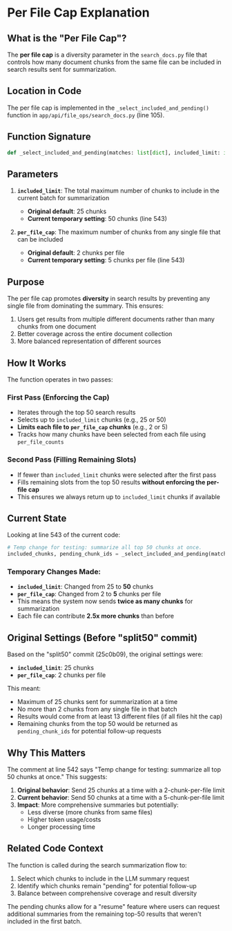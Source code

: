 # Per File Cap Explanation

## What is the "Per File Cap"?

The **per file cap** is a diversity parameter in the `search_docs.py` file that controls how many document chunks from the same file can be included in search results sent for summarization.

## Location in Code

The per file cap is implemented in the `_select_included_and_pending()` function in `app/api/file_ops/search_docs.py` (line 105).

## Function Signature

```python
def _select_included_and_pending(matches: list[dict], included_limit: int = 25, per_file_cap: int = 2):
```

## Parameters

1. **`included_limit`**: The total maximum number of chunks to include in the current batch for summarization
   - **Original default**: 25 chunks
   - **Current temporary setting**: 50 chunks (line 543)

2. **`per_file_cap`**: The maximum number of chunks from any single file that can be included
   - **Original default**: 2 chunks per file
   - **Current temporary setting**: 5 chunks per file (line 543)

## Purpose

The per file cap promotes **diversity** in search results by preventing any single file from dominating the summary. This ensures:

1. Users get results from multiple different documents rather than many chunks from one document
2. Better coverage across the entire document collection
3. More balanced representation of different sources

## How It Works

The function operates in two passes:

### First Pass (Enforcing the Cap)
- Iterates through the top 50 search results
- Selects up to `included_limit` chunks (e.g., 25 or 50)
- **Limits each file to `per_file_cap` chunks** (e.g., 2 or 5)
- Tracks how many chunks have been selected from each file using `per_file_counts`

### Second Pass (Filling Remaining Slots)
- If fewer than `included_limit` chunks were selected after the first pass
- Fills remaining slots from the top 50 results **without enforcing the per-file cap**
- This ensures we always return up to `included_limit` chunks if available

## Current State

Looking at line 543 of the current code:

```python
# Temp change for testing: summarize all top 50 chunks at once.
included_chunks, pending_chunk_ids = _select_included_and_pending(matches, included_limit=50, per_file_cap=5)
```

### Temporary Changes Made:
- **`included_limit`**: Changed from 25 to **50** chunks
- **`per_file_cap`**: Changed from 2 to **5** chunks per file
- This means the system now sends **twice as many chunks** for summarization
- Each file can contribute **2.5x more chunks** than before

## Original Settings (Before "split50" commit)

Based on the "split50" commit (25c0b09), the original settings were:
- **`included_limit`**: 25 chunks
- **`per_file_cap`**: 2 chunks per file

This meant:
- Maximum of 25 chunks sent for summarization at a time
- No more than 2 chunks from any single file in that batch
- Results would come from at least 13 different files (if all files hit the cap)
- Remaining chunks from the top 50 would be returned as `pending_chunk_ids` for potential follow-up requests

## Why This Matters

The comment at line 542 says "Temp change for testing: summarize all top 50 chunks at once." This suggests:

1. **Original behavior**: Send 25 chunks at a time with a 2-chunk-per-file limit
2. **Current behavior**: Send 50 chunks at a time with a 5-chunk-per-file limit
3. **Impact**: More comprehensive summaries but potentially:
   - Less diverse (more chunks from same files)
   - Higher token usage/costs
   - Longer processing time

## Related Code Context

The function is called during the search summarization flow to:
1. Select which chunks to include in the LLM summary request
2. Identify which chunks remain "pending" for potential follow-up
3. Balance between comprehensive coverage and result diversity

The pending chunks allow for a "resume" feature where users can request additional summaries from the remaining top-50 results that weren't included in the first batch.
